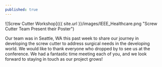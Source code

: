 ```yaml
---
published: true
---
```


<p class="image-center">![Screw Cutter Workshop]({{ site.url }}/images/IEEE_Healthcare.png "Screw Cutter Team Present their Poster")</p>

Our team was in Seattle, WA this past week to share our journey in developing the screw cutter to address surgical needs in the developing world.  We would like to thank everyone who dropped by to see us at the conference.  We had a fantastic time meeting each of you, and we look forward to staying in touch as our project grows!